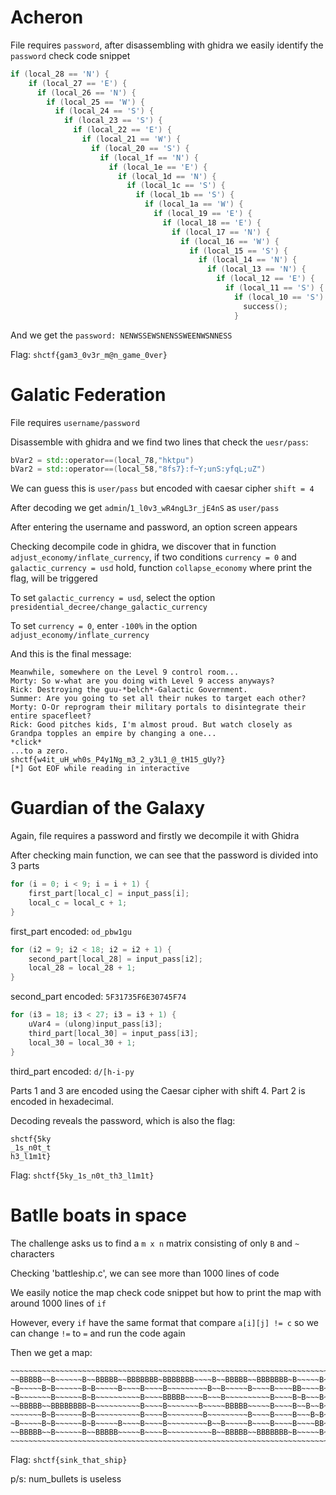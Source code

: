 # Acheron 
File requires `password`, after disassembling with ghidra we easily identify the `password` check code snippet
```cpp
if (local_28 == 'N') {
    if (local_27 == 'E') {
      if (local_26 == 'N') {
        if (local_25 == 'W') {
          if (local_24 == 'S') {
            if (local_23 == 'S') {
              if (local_22 == 'E') {
                if (local_21 == 'W') {
                  if (local_20 == 'S') {
                    if (local_1f == 'N') {
                      if (local_1e == 'E') {
                        if (local_1d == 'N') {
                          if (local_1c == 'S') {
                            if (local_1b == 'S') {
                              if (local_1a == 'W') {
                                if (local_19 == 'E') {
                                  if (local_18 == 'E') {
                                    if (local_17 == 'N') {
                                      if (local_16 == 'W') {
                                        if (local_15 == 'S') {
                                          if (local_14 == 'N') {
                                            if (local_13 == 'N') {
                                              if (local_12 == 'E') {
                                                if (local_11 == 'S') {
                                                  if (local_10 == 'S') {
                                                    success();
                                                  }
```
And we get the `password: NENWSSEWSNENSSWEENWSNNESS`

Flag: `shctf{gam3_0v3r_m@n_game_0ver}`

# Galatic Federation
File requires `username/password`

Disassemble with ghidra and we find two lines that check the `uesr/pass`:
```cpp
bVar2 = std::operator==(local_78,"hktpu")
bVar2 = std::operator==(local_58,"8fs7}:f~Y;unS:yfqL;uZ")
```
We can guess this is `user/pass` but encoded with caesar cipher `shift = 4`

After decoding we get `admin`/`1_l0v3_wR4ngL3r_jE4nS` as `user/pass`

After entering the username and password, an option screen appears

Checking decompile code in ghidra, we discover that in function `adjust_economy/inflate_currency`, if two conditions `currency = 0` and `galactic_currency = usd` hold, function `collapse_economy` where print the flag, will be triggered

To set `galactic_currency = usd`, select the option `presidential_decree/change_galactic_currency`

To set `currency = 0`, enter `-100%` in the option `adjust_economy/inflate_currency`

And this is the final message:
```   
Meanwhile, somewhere on the Level 9 control room...
Morty: So w-what are you doing with Level 9 access anyways?
Rick: Destroying the guu-*belch*-Galactic Government.
Summer: Are you going to set all their nukes to target each other?
Morty: O-Or reprogram their military portals to disintegrate their entire spacefleet?
Rick: Good pitches kids, I'm almost proud. But watch closely as Grandpa topples an empire by changing a one...
*click*
...to a zero.
shctf{w4it_uH_wh0s_P4y1Ng_m3_2_y3L1_@_tH15_gUy?}
[*] Got EOF while reading in interactive
```

# Guardian of the Galaxy
Again, file requires a password and firstly we decompile it with Ghidra

After checking main function, we can see that the password is divided into 3 parts

```cpp
for (i = 0; i < 9; i = i + 1) {
    first_part[local_c] = input_pass[i];
    local_c = local_c + 1;
}
```

first_part encoded: `od_pbw1gu`

```cpp
for (i2 = 9; i2 < 18; i2 = i2 + 1) {
    second_part[local_28] = input_pass[i2];
    local_28 = local_28 + 1;
}
```

second_part encoded: `5F31735F6E30745F74`

```cpp
for (i3 = 18; i3 < 27; i3 = i3 + 1) {
    uVar4 = (ulong)input_pass[i3];
    third_part[local_30] = input_pass[i3];
    local_30 = local_30 + 1;
}
```
third_part encoded: `d/[h-i-py`

Parts 1 and 3 are encoded using the Caesar cipher with shift 4. Part 2 is encoded in hexadecimal.

Decoding reveals the password, which is also the flag:
 ```
 shctf{5ky
 _1s_n0t_t
 h3_l1m1t}
 ```

Flag: `shctf{5ky_1s_n0t_th3_l1m1t}`

# Batlle boats in space

The challenge asks us to find a `m x n` matrix consisting of only `B` and `~` characters

Checking 'battleship.c', we can see more than 1000 lines of code

We easily notice the map check code snippet but how to print the map with around 1000 lines of `if`

However, every `if` have the same format that compare `a[i][j] != c` so we can change `!=` to `=` and run the code again

Then we get a map:
```
~~~~~~~~~~~~~~~~~~~~~~~~~~~~~~~~~~~~~~~~~~~~~~~~~~~~~~~~~~~~~~~~~~~~~~~~~~~~~~~~~~~~~~~~~~~~~~~~~~~~~~~~~~~~~~~~~~~~~~~~~~~~~~~~~~~~~~~~~~~~~~~~~~~~~~~~~~~~~~~~
~~BBBBB~~B~~~~~~B~~BBBBB~~BBBBBBB~BBBBBBB~~~~B~~BBBBB~~BBBBBBB~B~~~~~B~B~~~~B~~~~~~~~~BBBBBBB~B~~~~~~B~~~~B~~~BBBBBBB~~~~~~~~~~BBBBB~~B~~~~~~B~BBBBBBB~BBBBBB~~B
~B~~~~~B~B~~~~~~B~B~~~~~B~~~~B~~~~B~~~~~~~~~B~~B~~~~~B~~~~B~~~~BB~~~~B~B~~~B~~~~~~~~~~~~~B~~~~B~~~~~~B~~~B~B~~~~~B~~~~~~~~~~~~B~~~~~B~B~~~~~~B~~~~B~~~~B~~~~~B~~
~B~~~~~~~B~~~~~~B~B~~~~~~~~~~B~~~~BBBBB~~~~B~~~B~~~~~~~~~~B~~~~B~B~~~B~B~~B~~~~~~~~~~~~~~B~~~~B~~~~~~B~~~B~B~~~~~B~~~~~~~~~~~~B~~~~~~~B~~~~~~B~~~~B~~~~B~~~~~B~~
~~BBBBB~~BBBBBBBB~B~~~~~~~~~~B~~~~B~~~~~~~B~~~~~BBBBB~~~~~B~~~~B~~B~~B~BB~~~~~~~~~~~~~~~~B~~~~BBBBBBBB~~BBBBB~~~~B~~~~~~~~~~~~~BBBBB~~BBBBBBBB~~~~B~~~~BBBBBB~~~
~~~~~~~B~B~~~~~~B~B~~~~~~~~~~B~~~~B~~~~~~~~B~~~~~~~~~B~~~~B~~~~B~~~B~B~B~~B~~~~~~~~~~~~~~B~~~~B~~~~~~B~~B~~~B~~~~B~~~~~~~~~~~~~~~~~~B~B~~~~~~B~~~~B~~~~B~~~~~~~~
~B~~~~~B~B~~~~~~B~B~~~~~B~~~~B~~~~B~~~~~~~~~B~~B~~~~~B~~~~B~~~~B~~~~BB~B~~~B~~~~~~~~~~~~~B~~~~B~~~~~~B~~B~~~B~~~~B~~~~~~~~~~~~B~~~~~B~B~~~~~~B~~~~B~~~~B~~~~~~~~
~~BBBBB~~B~~~~~~B~~BBBBB~~~~~B~~~~B~~~~~~~~~~B~~BBBBB~~BBBBBBB~B~~~~~B~B~~~~B~BBBBBBB~~~~B~~~~B~~~~~~B~~B~~~B~~~~B~~~~BBBBBBB~~BBBBB~~B~~~~~~B~BBBBBBB~B~~~~~~~B
~~~~~~~~~~~~~~~~~~~~~~~~~~~~~~~~~~~~~~~~~~~~~~~~~~~~~~~~~~~~~~~~~~~~~~~~~~~~~~~~~~~~~~~~~~~~~~~~~~~~~~~~~~~~~~~~~~~~~~~~~~~~~~~~~~~~~~~~~~~~~~~~~~~~~~~~~~~~~~~~
```
Flag: `shctf{sink_that_ship}`

p/s: num_bullets is useless
